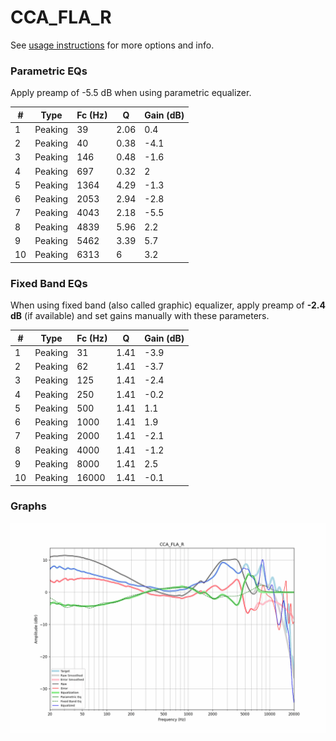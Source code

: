 # CCA_FLA_R
See [usage instructions](https://github.com/jaakkopasanen/AutoEq#usage) for more options and info.

### Parametric EQs
Apply preamp of -5.5 dB when using parametric equalizer.

|   # | Type    |   Fc (Hz) |    Q |   Gain (dB) |
|-----|---------|-----------|------|-------------|
|   1 | Peaking |        39 | 2.06 |         0.4 |
|   2 | Peaking |        40 | 0.38 |        -4.1 |
|   3 | Peaking |       146 | 0.48 |        -1.6 |
|   4 | Peaking |       697 | 0.32 |         2   |
|   5 | Peaking |      1364 | 4.29 |        -1.3 |
|   6 | Peaking |      2053 | 2.94 |        -2.8 |
|   7 | Peaking |      4043 | 2.18 |        -5.5 |
|   8 | Peaking |      4839 | 5.96 |         2.2 |
|   9 | Peaking |      5462 | 3.39 |         5.7 |
|  10 | Peaking |      6313 | 6    |         3.2 |

### Fixed Band EQs
When using fixed band (also called graphic) equalizer, apply preamp of **-2.4 dB** (if available) and set gains manually with these parameters.

|   # | Type    |   Fc (Hz) |    Q |   Gain (dB) |
|-----|---------|-----------|------|-------------|
|   1 | Peaking |        31 | 1.41 |        -3.9 |
|   2 | Peaking |        62 | 1.41 |        -3.7 |
|   3 | Peaking |       125 | 1.41 |        -2.4 |
|   4 | Peaking |       250 | 1.41 |        -0.2 |
|   5 | Peaking |       500 | 1.41 |         1.1 |
|   6 | Peaking |      1000 | 1.41 |         1.9 |
|   7 | Peaking |      2000 | 1.41 |        -2.1 |
|   8 | Peaking |      4000 | 1.41 |        -1.2 |
|   9 | Peaking |      8000 | 1.41 |         2.5 |
|  10 | Peaking |     16000 | 1.41 |        -0.1 |

### Graphs
![](./CCA_FLA_R.png)
